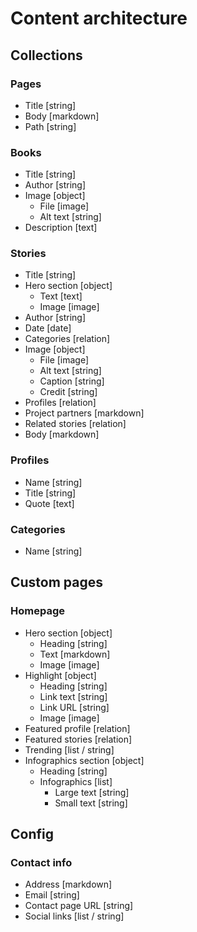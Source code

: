 # Content architecture

## Collections

### Pages

- Title [string]
- Body [markdown]
- Path [string]

### Books

- Title [string]
- Author [string]
- Image [object]
  - File [image]
  - Alt text [string]
- Description [text]

### Stories

- Title [string]
- Hero section [object]
  - Text [text]
  - Image [image]
- Author [string]
- Date [date]
- Categories [relation]
- Image [object]
  - File [image]
  - Alt text [string]
  - Caption [string]
  - Credit [string]
- Profiles [relation]
- Project partners [markdown]
- Related stories [relation]
- Body [markdown]

### Profiles

- Name [string]
- Title [string]
- Quote [text]

### Categories

- Name [string]

## Custom pages

### Homepage

- Hero section [object]
  - Heading [string]
  - Text [markdown]
  - Image [image]
- Highlight [object]
  - Heading [string]
  - Link text [string]
  - Link URL [string]
  - Image [image]
- Featured profile [relation]
- Featured stories [relation]
- Trending [list / string]
- Infographics section [object]
  - Heading [string]
  - Infographics [list]
    - Large text [string]
    - Small text [string]

## Config

### Contact info

- Address [markdown]
- Email [string]
- Contact page URL [string]
- Social links [list / string]
